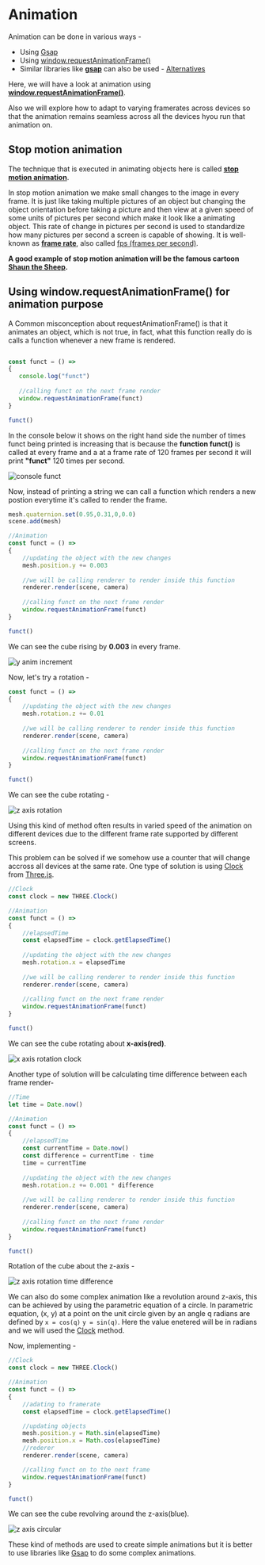 # Animation

Animation can be done in various ways - 

* Using [Gsap](https://greensock.com/3) 
* Using [window.requestAnimationFrame()](https://developer.mozilla.org/en-US/docs/Web/API/window/requestAnimationFrame)
* Similar libraries like [**gsap**](https://greensock.com/3)  can also be used - [Alternatives](https://alternativeto.net/software/gsap/)

Here, we will have a look at animation using [**window.requestAnimationFrame()**](https://developer.mozilla.org/en-US/docs/Web/API/window/requestAnimationFrame).

Also we will explore how to adapt to varying framerates across devices so that the animation remains seamless across all the devices hyou run that animation on.

## Stop motion animation

The technique that is executed in animating objects here is called [**stop motion animation**](https://en.wikipedia.org/wiki/Stop_motion).

In stop motion animation we make small changes to the image in every frame. It is just like taking multiple pictures of an object but changing the object orientation before taking a picture and then view at a given speed of some units of pictures per second which make it look like a animating object.
This rate of change in pictures per second is used to standardize how many pictures per second a screen is capable of showing. It is well-known as [**frame rate**](https://en.wikipedia.org/wiki/Frame_rate), also called [fps (frames per second)](https://en.wikipedia.org/wiki/Frame_rate).

**A good example of stop motion animation will be the famous cartoon [Shaun the Sheep](https://en.wikipedia.org/wiki/Shaun_the_Sheep).**

## Using window.requestAnimationFrame() for animation purpose

A Common misconception about requestAnimationFrame() is that it animates an object, which is not true, in fact, what this function really do is calls a function whenever a new frame is rendered.

```javascript

const funct = () =>
{
   console.log("funct")
   
   //calling funct on the next frame render
   window.requestAnimationFrame(funct)
}

funct()
```

In the console below it shows on the right hand side the number of times funct being printed is increasing that is because the **function funct()** is called at every frame and a at a frame rate of 120 frames per second it will print **"funct"** 120 times per second.

![console funct](https://user-images.githubusercontent.com/39789077/131253425-51934f3d-cce1-4fc6-a306-5ce1deecd3a7.gif)

Now, instead of printing a string we can call a function which renders a new postion everytime it's called to render the frame.

```javascript
mesh.quaternion.set(0.95,0.31,0,0.0)
scene.add(mesh)

//Animation
const funct = () =>
{
    //updating the object with the new changes
    mesh.position.y += 0.003
    
    //we will be calling renderer to render inside this function
    renderer.render(scene, camera)
    
    //calling funct on the next frame render
    window.requestAnimationFrame(funct)
}

funct()
```
We can see the cube rising by **0.003** in every frame.

![y anim increment](https://user-images.githubusercontent.com/39789077/131253848-afca199b-c690-48ec-b1d2-8f11c61e83f1.gif)


Now, let's try a rotation - 

```javascript
const funct = () =>
{
    //updating the object with the new changes
    mesh.rotation.z += 0.01
    
    //we will be calling renderer to render inside this function
    renderer.render(scene, camera)
    
    //calling funct on the next frame render
    window.requestAnimationFrame(funct)
}

funct()
```
We can see the cube rotating -

![z axis rotation](https://user-images.githubusercontent.com/39789077/131254105-9f2c1430-7688-42d1-8f02-48526dfb694b.gif)

Using this kind of method often results in varied speed of the animation on different devices due to the different frame rate supported by different screens.

This problem can be solved if we somehow use a counter that will change accross all devices at the same rate. One type of solution is using [Clock](https://threejs.org/docs/index.html?q=cloc#api/en/core/Clock) from [Three.js](https://threejs.org/).

```javascript
//Clock
const clock = new THREE.Clock()

//Animation
const funct = () =>
{
    //elapsedTime
    const elapsedTime = clock.getElapsedTime()
    
    //updating the object with the new changes
    mesh.rotation.x = elapsedTime
    
    //we will be calling renderer to render inside this function
    renderer.render(scene, camera)
    
    //calling funct on the next frame render
    window.requestAnimationFrame(funct)
}

funct()
```

We can see the cube rotating about **x-axis(red)**.

![x axis rotation clock](https://user-images.githubusercontent.com/39789077/131254552-28df56ad-51d8-4ef0-b8d3-1bbcf18ad83a.gif)

Another type of solution will be calculating time difference between each frame render-

```javascript
//Time
let time = Date.now()

//Animation
const funct = () =>
{
    //elapsedTime
    const currentTime = Date.now()
    const difference = currentTime - time
    time = currentTime
    
    //updating the object with the new changes
    mesh.rotation.z += 0.001 * difference
    
    //we will be calling renderer to render inside this function
    renderer.render(scene, camera)
    
    //calling funct on the next frame render
    window.requestAnimationFrame(funct)
}

funct()
```

Rotation of the cube about the z-axis - 

![z axis rotation time difference](https://user-images.githubusercontent.com/39789077/131254782-2b20b221-3589-4b7b-9eeb-9a6a68c16c46.gif)

We can also do some complex animation like a revolution around z-axis, this can be achieved by using the parametric equation of a circle.
In parametric equation, (x, y) at a point on the unit circle given by an angle q radians are defined by ``x = cos(q)``  ``y = sin(q)``. 
Here the value enetered will be in radians and we will used the [Clock](https://threejs.org/docs/index.html?q=cloc#api/en/core/Clock) method.

Now, implementing - 

```javascript
//Clock
const clock = new THREE.Clock()

//Animation
const funct = () =>
{
    //adating to framerate
    const elapsedTime = clock.getElapsedTime()

    //updating objects
    mesh.position.y = Math.sin(elapsedTime) 
    mesh.position.x = Math.cos(elapsedTime)
    //rederer
    renderer.render(scene, camera)

    //calling funct on to the next frame
    window.requestAnimationFrame(funct)
}

funct()
```

We can see the cube revolving around the z-axis(blue).

![z axis circular](https://user-images.githubusercontent.com/39789077/131255332-ce032566-465a-4125-bd8f-6cf437fc0a8f.gif)

These kind of methods are used to create simple animations but it is better to use libraries like [Gsap](https://greensock.com/3) to do some complex animations.
